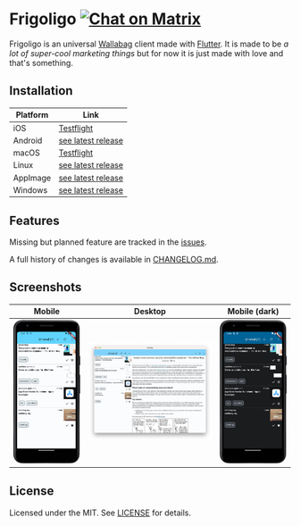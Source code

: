 # Frigoligo [![Chat on Matrix](https://matrix.to/img/matrix-badge.svg)](https://matrix.to/#/#frigoligo:one.ems.host)

Frigoligo is an universal [Wallabag](https://wallabag.org/) client made with [Flutter](https://flutter.dev/).
It is made to be _a lot of super-cool marketing things_ but for now it is just made with love and that's something.

## Installation

| Platform | Link                                                                       |
|----------|----------------------------------------------------------------------------|
| iOS      | [Testflight](https://testflight.apple.com/join/nYnbySd8)                   |
| Android  | [see latest release](https://github.com/casimir/frigoligo/releases/latest) |
| macOS    | [Testflight](https://testflight.apple.com/join/nYnbySd8)                   |
| Linux    | [see latest release](https://github.com/casimir/frigoligo/releases/latest) |
| AppImage | [see latest release](https://github.com/casimir/frigoligo/releases/latest) |
| Windows  | [see latest release](https://github.com/casimir/frigoligo/releases/latest) |

## Features

Missing but planned feature are tracked in the [issues](https://github.com/casimir/frigoligo/issues?q=is%3Aissue+is%3Aopen+label%3A"missing+feature").

A full history of changes is available in [CHANGELOG.md](./CHANGELOG.md).

## Screenshots

|Mobile|Desktop|Mobile (dark)|
|:-:|:-:|:-:|
|![android screenshot](./assets/screenshots/android_light.png)|![desktop screenshot](./assets/screenshots/desktop.png)|![android dark theme screenshot](./assets/screenshots/android_dark.png)|

## License

Licensed under the MIT. See [LICENSE](./LICENSE) for details.
